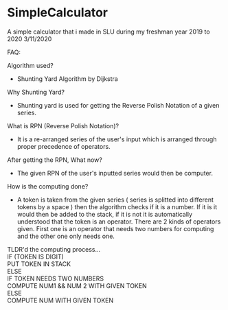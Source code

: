 # SimpleCalculator
A simple calculator that i made in SLU during my freshman year 2019 to 2020
3/11/2020

FAQ:

Algorithm used?
 - Shunting Yard Algorithm by Dijkstra

Why Shunting Yard?
 - Shunting yard is used for getting the Reverse Polish Notation of a given series.
 
What is RPN (Reverse Polish Notation)?
 - It is a re-arranged series of the user's input which is arranged through proper precedence of operators.

After getting the RPN, What now?
 - The given RPN of the user's inputted series would then be computer.
 
How is the computing done?
 - A token is taken from the given series ( series is splitted into different tokens by a space ) then the algorithm checks
 if it is a number. If it is it would then be added to the stack, if it is not it is automatically understood that the token
 is an operator. There are 2 kinds of operators given. First one is an operator that needs two numbers for computing and the
 other one only needs one.
 
TLDR'd the computing process...
 <br/> IF (TOKEN IS DIGIT)
 <br/>     PUT TOKEN IN STACK
 <br/> ELSE
 <br/>     IF TOKEN NEEDS TWO NUMBERS
 <br/>        COMPUTE NUM1 && NUM 2 WITH GIVEN TOKEN
 <br/>     ELSE
 <br/>        COMPUTE NUM WITH GIVEN TOKEN
          
          
